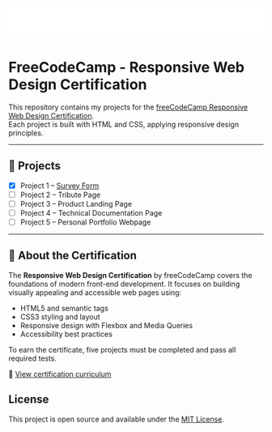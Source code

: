<p align="center"><img src="fcc_primary_large.png" alt="freeCodeCamp logo" /></p>

# FreeCodeCamp - Responsive Web Design Certification

This repository contains my projects for the [freeCodeCamp Responsive Web Design Certification](https://www.freecodecamp.org/learn/).  
Each project is built with HTML and CSS, applying responsive design principles.

---

## 📁 Projects

- [x] Project 1 – [Survey Form](./01-survey-form/index.html)
- [ ] Project 2 – Tribute Page
- [ ] Project 3 – Product Landing Page
- [ ] Project 4 – Technical Documentation Page
- [ ] Project 5 – Personal Portfolio Webpage

---

## 📜 About the Certification

The **Responsive Web Design Certification** by freeCodeCamp covers the foundations of modern front-end development. It focuses on building visually appealing and accessible web pages using:

- HTML5 and semantic tags
- CSS3 styling and layout
- Responsive design with Flexbox and Media Queries
- Accessibility best practices

To earn the certificate, five projects must be completed and pass all required tests.

🔗 [View certification curriculum](https://www.freecodecamp.org/learn/2022/responsive-web-design/)

## License

This project is open source and available under the [MIT License](LICENSE).



